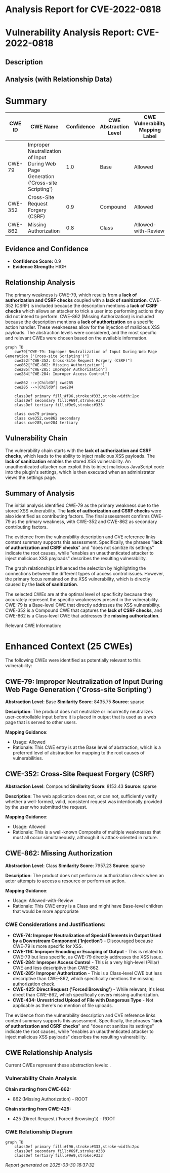 # Analysis Report for CVE-2022-0818

# Vulnerability Analysis Report: CVE-2022-0818

## Description



## Analysis (with Relationship Data)

# Summary
| CWE ID | CWE Name | Confidence | CWE Abstraction Level | CWE Vulnerability Mapping Label | CWE-Vulnerability Mapping Notes |
|---|---|---|---|---|---|
| CWE-79 | Improper Neutralization of Input During Web Page Generation ('Cross-site Scripting') | 1.0 | Base | Allowed | Primary CWE |
| CWE-352 | Cross-Site Request Forgery (CSRF) | 0.9 | Compound | Allowed | Secondary Candidate |
| CWE-862 | Missing Authorization | 0.8 | Class | Allowed-with-Review | Secondary Candidate |

## Evidence and Confidence

*   **Confidence Score:** 0.9
*   **Evidence Strength:** HIGH

## Relationship Analysis
The primary weakness is CWE-79, which results from a **lack of authorization and CSRF checks** coupled with a **lack of sanitization**. CWE-352 (CSRF) is included because the description mentions a **lack of CSRF checks** which allows an attacker to trick a user into performing actions they did not intend to perform. CWE-862 (Missing Authorization) is included because the description mentions a **lack of authorization** on a specific action handler. These weaknesses allow for the injection of malicious XSS payloads. The abstraction levels were considered, and the most specific and relevant CWEs were chosen based on the available information.

```mermaid
graph TD
    cwe79["CWE-79: Improper Neutralization of Input During Web Page Generation ('Cross-site Scripting')"]
    cwe352["CWE-352: Cross-Site Request Forgery (CSRF)"]
    cwe862["CWE-862: Missing Authorization"]
    cwe285["CWE-285: Improper Authorization"]
    cwe284["CWE-284: Improper Access Control"]

    cwe862 -->|ChildOf| cwe285
    cwe285 -->|ChildOf| cwe284

    classDef primary fill:#f96,stroke:#333,stroke-width:2px
    classDef secondary fill:#69f,stroke:#333
    classDef tertiary fill:#9e9,stroke:#333

    class cwe79 primary
    class cwe352,cwe862 secondary
    class cwe285,cwe284 tertiary
```

## Vulnerability Chain
The vulnerability chain starts with the **lack of authorization and CSRF checks**, which leads to the ability to inject malicious XSS payloads. The **lack of sanitization** enables the stored XSS vulnerability. An unauthenticated attacker can exploit this to inject malicious JavaScript code into the plugin's settings, which is then executed when an administrator views the settings page.

## Summary of Analysis
The initial analysis identified CWE-79 as the primary weakness due to the stored XSS vulnerability. The **lack of authorization and CSRF checks** were also identified as contributing factors. The final assessment confirms CWE-79 as the primary weakness, with CWE-352 and CWE-862 as secondary contributing factors.

The evidence from the vulnerability description and CVE reference links content summary supports this assessment. Specifically, the phrases "**lack of authorization and CSRF checks**" and "does not sanitize its settings" indicate the root causes, while "enables an unauthenticated attacker to inject malicious XSS payloads" describes the resulting vulnerability.

The graph relationships influenced the selection by highlighting the connections between the different types of access control issues. However, the primary focus remained on the XSS vulnerability, which is directly caused by the **lack of sanitization**.

The selected CWEs are at the optimal level of specificity because they accurately represent the specific weaknesses present in the vulnerability. CWE-79 is a Base-level CWE that directly addresses the XSS vulnerability. CWE-352 is a Compound CWE that captures the **lack of CSRF checks**, and CWE-862 is a Class-level CWE that addresses the **missing authorization**.

Relevant CWE Information:

# Enhanced Context (25 CWEs)
The following CWEs were identified as potentially relevant to this vulnerability:

## CWE-79: Improper Neutralization of Input During Web Page Generation ('Cross-site Scripting')
**Abstraction Level**: Base
**Similarity Score**: 8435.75
**Source**: sparse

**Description**:
The product does not neutralize or incorrectly neutralizes user-controllable input before it is placed in output that is used as a web page that is served to other users.

**Mapping Guidance**:
- Usage: Allowed
- Rationale: This CWE entry is at the Base level of abstraction, which is a preferred level of abstraction for mapping to the root causes of vulnerabilities.

## CWE-352: Cross-Site Request Forgery (CSRF)
**Abstraction Level**: Compound
**Similarity Score**: 8153.43
**Source**: sparse

**Description**:
The web application does not, or can not, sufficiently verify whether a well-formed, valid, consistent request was intentionally provided by the user who submitted the request.

**Mapping Guidance**:
- Usage: Allowed
- Rationale: This is a well-known Composite of multiple weaknesses that must all occur simultaneously, although it is attack-oriented in nature.

## CWE-862: Missing Authorization
**Abstraction Level**: Class
**Similarity Score**: 7957.23
**Source**: sparse

**Description**:
The product does not perform an authorization check when an actor attempts to access a resource or perform an action.

**Mapping Guidance**:
- Usage: Allowed-with-Review
- Rationale: This CWE entry is a Class and might have Base-level children that would be more appropriate

### CWE Considerations and Justifications:

*   **CWE-74: Improper Neutralization of Special Elements in Output Used by a Downstream Component ('Injection')** - Discouraged because CWE-79 is more specific for XSS.
*   **CWE-116: Improper Encoding or Escaping of Output** - This is related to CWE-79 but less specific, as CWE-79 directly addresses the XSS issue.
*   **CWE-284: Improper Access Control** - This is a very high-level (Pillar) CWE and less descriptive than CWE-862.
*   **CWE-285: Improper Authorization** - This is a Class-level CWE but less descriptive than CWE-862, which specifically mentions the missing authorization check.
*   **CWE-425: Direct Request ('Forced Browsing')** - While relevant, it's less direct than CWE-862, which specifically covers missing authorization.
*   **CWE-434: Unrestricted Upload of File with Dangerous Type** - Not applicable as there's no mention of file uploads.

The evidence from the vulnerability description and CVE reference links content summary supports this assessment. Specifically, the phrases "**lack of authorization and CSRF checks**" and "does not sanitize its settings" indicate the root causes, while "enables an unauthenticated attacker to inject malicious XSS payloads" describes the resulting vulnerability.


## CWE Relationship Analysis

Current CWEs represent these abstraction levels: .


### Vulnerability Chain Analysis

**Chain starting from CWE-862:**
- 862 (Missing Authorization) - ROOT


**Chain starting from CWE-425:**
- 425 (Direct Request ('Forced Browsing')) - ROOT



### CWE Relationship Diagram

```mermaid
graph TD
    classDef primary fill:#f96,stroke:#333,stroke-width:2px
    classDef secondary fill:#69f,stroke:#333
    classDef tertiary fill:#9e9,stroke:#333
```



*Report generated on 2025-03-30 16:37:32*
